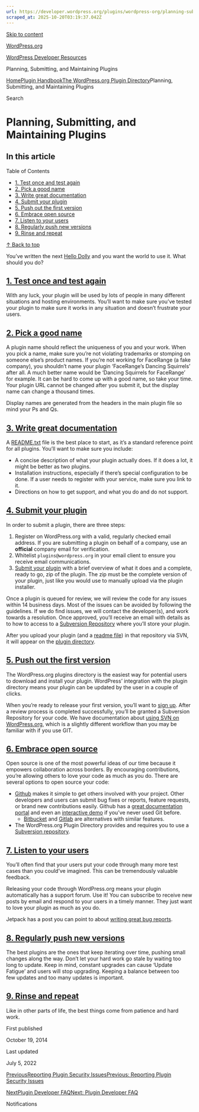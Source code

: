 ```yaml
---
url: https://developer.wordpress.org/plugins/wordpress-org/planning-submitting-and-maintaining-plugins
scraped_at: 2025-10-20T03:19:37.042Z
---
```


[Skip to content](https://developer.wordpress.org/plugins/wordpress-org/planning-submitting-and-maintaining-plugins/#wp--skip-link--target)

[WordPress.org](https://wordpress.org/)

[WordPress Developer Resources](https://developer.wordpress.org/)

Planning, Submitting, and Maintaining Plugins


[Home](https://developer.wordpress.org/)[Plugin Handbook](https://developer.wordpress.org/plugins/)[The WordPress.org Plugin Directory](https://developer.wordpress.org/plugins/wordpress-org/)Planning, Submitting, and Maintaining Plugins

Search

# Planning, Submitting, and Maintaining Plugins

## In this article

Table of Contents

- [1\. Test once and test again](https://developer.wordpress.org/plugins/wordpress-org/planning-submitting-and-maintaining-plugins/#1-test-once-and-test-again)
- [2\. Pick a good name](https://developer.wordpress.org/plugins/wordpress-org/planning-submitting-and-maintaining-plugins/#2-pick-a-good-name)
- [3\. Write great documentation](https://developer.wordpress.org/plugins/wordpress-org/planning-submitting-and-maintaining-plugins/#3-write-great-documentation)
- [4\. Submit your plugin](https://developer.wordpress.org/plugins/wordpress-org/planning-submitting-and-maintaining-plugins/#4-submit-your-plugin)
- [5\. Push out the first version](https://developer.wordpress.org/plugins/wordpress-org/planning-submitting-and-maintaining-plugins/#5-push-out-the-first-version)
- [6\. Embrace open source](https://developer.wordpress.org/plugins/wordpress-org/planning-submitting-and-maintaining-plugins/#6-embrace-open-source)
- [7\. Listen to your users](https://developer.wordpress.org/plugins/wordpress-org/planning-submitting-and-maintaining-plugins/#7-listen-to-your-users)
- [8\. Regularly push new versions](https://developer.wordpress.org/plugins/wordpress-org/planning-submitting-and-maintaining-plugins/#8-regularly-push-new-versions)
- [9\. Rinse and repeat](https://developer.wordpress.org/plugins/wordpress-org/planning-submitting-and-maintaining-plugins/#9-rinse-and-repeat)

[↑ Back to top](https://developer.wordpress.org/plugins/wordpress-org/planning-submitting-and-maintaining-plugins/#wp--skip-link--target)

You’ve written the next [Hello Dolly](https://wordpress.org/plugins/hello-dolly/) and you want the world to use it. What should you do?

## [1\. Test once and test again](https://developer.wordpress.org/plugins/wordpress-org/planning-submitting-and-maintaining-plugins/\#1-test-once-and-test-again)

With any luck, your plugin will be used by lots of people in many different situations and hosting environments. You’ll want to make sure you’ve tested your plugin to make sure it works in any situation and doesn’t frustrate your users.

## [2\. Pick a good name](https://developer.wordpress.org/plugins/wordpress-org/planning-submitting-and-maintaining-plugins/\#2-pick-a-good-name)

A plugin name should reflect the uniqueness of you and your work. When you pick a name, make sure you’re not violating trademarks or stomping on someone else’s product names. If you’re not working for FaceRange (a fake company), you shouldn’t name your plugin ‘FaceRange’s Dancing Squirrels’ after all. A much better name would be ‘Dancing Squirrels for FaceRange’ for example. It can be hard to come up with a good name, so take your time. Your plugin URL cannot be changed after you submit it, but the display name can change a thousand times.

Display names are generated from the headers in the main plugin file so mind your Ps and Qs.

## [3\. Write great documentation](https://developer.wordpress.org/plugins/wordpress-org/planning-submitting-and-maintaining-plugins/\#3-write-great-documentation)

A [README.txt](https://wordpress.org/plugins/developers/#readme) file is the best place to start, as it’s a standard reference point for all plugins. You’ll want to make sure you include:

- A concise description of what your plugin actually does. If it does a lot, it might be better as two plugins.
- Installation instructions, especially if there’s special configuration to be done. If a user needs to register with your service, make sure you link to it.
- Directions on how to get support, and what you do and do not support.

## [4\. Submit your plugin](https://developer.wordpress.org/plugins/wordpress-org/planning-submitting-and-maintaining-plugins/\#4-submit-your-plugin)

In order to submit a plugin, there are three steps:

1. Register on WordPress.org with a valid, regularly checked email address. If you are submitting a plugin on behalf of a company, use an **official** company email for verification.
2. Whitelist `plugins@wordpress.org` in your email client to ensure you receive email communications.
3. [Submit your plugin](https://wordpress.org/plugins/developers/add/) with a brief overview of what it does and a complete, ready to go, zip of the plugin. The zip must be the complete version of your plugin, just like you would use to manually upload via the plugin installer.

Once a plugin is queued for review, we will review the code for any issues within 14 business days. Most of the issues can be avoided by following the guidelines. If we do find issues, we will contact the developer(s), and work towards a resolution. Once approved, you’ll receive an email with details as to how to access to a [Subversion Repository](https://developer.wordpress.org/plugins/wordpress-org/how-to-use-subversion/) where you’ll store your plugin.

After you upload your plugin (and a [readme file](https://wordpress.org/plugins/developers/#readme)) in that repository via SVN, it will appear on the [plugin directory](https://wordpress.org/plugins/).

## [5\. Push out the first version](https://developer.wordpress.org/plugins/wordpress-org/planning-submitting-and-maintaining-plugins/\#5-push-out-the-first-version)

The WordPress.org plugins directory is the easiest way for potential users to download and install your plugin. WordPress’ integration with the plugin directory means your plugin can be updated by the user in a couple of clicks.

When you’re ready to release your first version, you’ll want to [sign up](https://wordpress.org/plugins/add/). After a review process is completed successfully, you’ll be granted a Subversion Repository for your code. We have documentation about [using SVN on WordPress.org](https://developer.wordpress.org/plugins/wordpress-org/how-to-use-subversion/), which is a slightly different workflow than you may be familiar with if you use GIT.

## [6\. Embrace open source](https://developer.wordpress.org/plugins/wordpress-org/planning-submitting-and-maintaining-plugins/\#6-embrace-open-source)

Open source is one of the most powerful ideas of our time because it empowers collaboration across borders. By encouraging contributions, you’re allowing others to love your code as much as you do. There are several options to open source your code:

- [Github](http://github.com/) makes it simple to get others involved with your project. Other developers and users can submit bug fixes or reports, feature requests, or brand new contributions easily. Github has a [great documentation portal](https://help.github.com/) and even an [interactive demo](http://try.github.com/) if you’ve never used Git before.
  - [Bitbucket](https://bitbucket.org/) and [Gitlab](https://about.gitlab.com/) are alternatives with similar features.
- The WordPress.org Plugin Directory provides and requires you to use a [Subversion repository](https://developer.wordpress.org/plugins/wordpress-org/how-to-use-subversion/).

## [7\. Listen to your users](https://developer.wordpress.org/plugins/wordpress-org/planning-submitting-and-maintaining-plugins/\#7-listen-to-your-users)

You’ll often find that your users put your code through many more test cases than you could’ve imagined. This can be tremendously valuable feedback.

Releasing your code through WordPress.org means your plugin automatically has a support forum. Use it! You can subscribe to receive new posts by email and respond to your users in a timely manner. They just want to love your plugin as much as you do.

Jetpack has a post you can point to about [writing great bug reports](http://jetpack.me/2011/11/18/how-to-write-a-great-bug-report/).

## [8\. Regularly push new versions](https://developer.wordpress.org/plugins/wordpress-org/planning-submitting-and-maintaining-plugins/\#8-regularly-push-new-versions)

The best plugins are the ones that keep iterating over time, pushing small changes along the way. Don’t let your hard work go stale by waiting too long to update. Keep in mind, constant upgrades can cause ‘Update Fatigue’ and users will stop upgrading. Keeping a balance between too few updates and too many updates is important.

## [9\. Rinse and repeat](https://developer.wordpress.org/plugins/wordpress-org/planning-submitting-and-maintaining-plugins/\#9-rinse-and-repeat)

Like in other parts of life, the best things come from patience and hard work.

First published

October 19, 2014

Last updated

July 5, 2022

[PreviousReporting Plugin Security IssuesPrevious: Reporting Plugin Security Issues](https://developer.wordpress.org/plugins/wordpress-org/plugin-security/reporting-plugin-security-issues/)

[NextPlugin Developer FAQNext: Plugin Developer FAQ](https://developer.wordpress.org/plugins/wordpress-org/plugin-developer-faq/)

Notifications